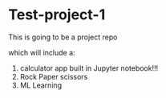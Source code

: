 # Test-project-1
This is going to be a project repo

which will include a:

1. calculator app built in Jupyter notebook!!!
2. Rock Paper scissors
3. ML Learning
